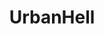 ---
title: UrbanHell
crosslinks:
- youtubefactsbot
- CityPorn
- BrasilOnReddit
- u_imguralbumbot
- ANormalDayInRussia
- collapse
- CitiesSkylines
- brutalism
- ShitAmericansSay
- Detroit
- antinatalism
- youtubot
- pics
- TheWayWeWere
- NorthKoreaPics
- ShittyEarthPorn
- Lost_Architecture
- CrappyDesign
- Nepal
- everyfuckingthread
---